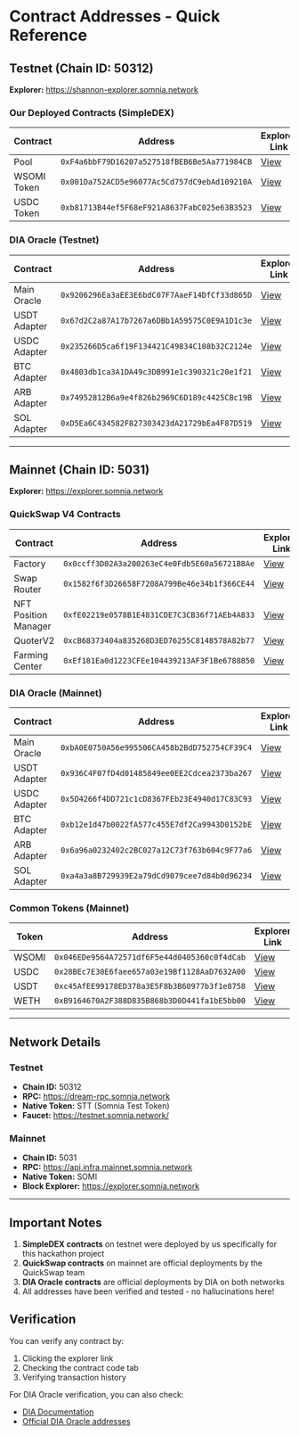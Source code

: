 # Contract Addresses - Quick Reference

## Testnet (Chain ID: 50312)
**Explorer:** https://shannon-explorer.somnia.network

### Our Deployed Contracts (SimpleDEX)
| Contract | Address | Explorer Link |
|----------|---------|---------------|
| Pool | `0xF4a6bbF79D16207a527518fBEB6Be5Aa771984CB` | [View](https://shannon-explorer.somnia.network/address/0xF4a6bbF79D16207a527518fBEB6Be5Aa771984CB) |
| WSOMI Token | `0x001Da752ACD5e96077Ac5Cd757dC9ebAd109210A` | [View](https://shannon-explorer.somnia.network/address/0x001Da752ACD5e96077Ac5Cd757dC9ebAd109210A) |
| USDC Token | `0xb81713B44ef5F68eF921A8637FabC025e63B3523` | [View](https://shannon-explorer.somnia.network/address/0xb81713B44ef5F68eF921A8637FabC025e63B3523) |

### DIA Oracle (Testnet)
| Contract | Address | Explorer Link |
|----------|---------|---------------|
| Main Oracle | `0x9206296Ea3aEE3E6bdC07F7AaeF14DfCf33d865D` | [View](https://shannon-explorer.somnia.network/address/0x9206296Ea3aEE3E6bdC07F7AaeF14DfCf33d865D) |
| USDT Adapter | `0x67d2C2a87A17b7267a6DBb1A59575C0E9A1D1c3e` | [View](https://shannon-explorer.somnia.network/address/0x67d2C2a87A17b7267a6DBb1A59575C0E9A1D1c3e) |
| USDC Adapter | `0x235266D5ca6f19F134421C49834C108b32C2124e` | [View](https://shannon-explorer.somnia.network/address/0x235266D5ca6f19F134421C49834C108b32C2124e) |
| BTC Adapter | `0x4803db1ca3A1DA49c3DB991e1c390321c20e1f21` | [View](https://shannon-explorer.somnia.network/address/0x4803db1ca3A1DA49c3DB991e1c390321c20e1f21) |
| ARB Adapter | `0x74952812B6a9e4f826b2969C6D189c4425CBc19B` | [View](https://shannon-explorer.somnia.network/address/0x74952812B6a9e4f826b2969C6D189c4425CBc19B) |
| SOL Adapter | `0xD5Ea6C434582F827303423dA21729bEa4F87D519` | [View](https://shannon-explorer.somnia.network/address/0xD5Ea6C434582F827303423dA21729bEa4F87D519) |

---

## Mainnet (Chain ID: 5031)
**Explorer:** https://explorer.somnia.network

### QuickSwap V4 Contracts
| Contract | Address | Explorer Link |
|----------|---------|---------------|
| Factory | `0x0ccff3D02A3a200263eC4e0Fdb5E60a56721B8Ae` | [View](https://explorer.somnia.network/address/0x0ccff3D02A3a200263eC4e0Fdb5E60a56721B8Ae) |
| Swap Router | `0x1582f6f3D26658F7208A799Be46e34b1f366CE44` | [View](https://explorer.somnia.network/address/0x1582f6f3D26658F7208A799Be46e34b1f366CE44) |
| NFT Position Manager | `0xfE02219e0578B1E4831CDE7C3CB36f71AEb4A833` | [View](https://explorer.somnia.network/address/0xfE02219e0578B1E4831CDE7C3CB36f71AEb4A833) |
| QuoterV2 | `0xcB68373404a835268D3ED76255C8148578A82b77` | [View](https://explorer.somnia.network/address/0xcB68373404a835268D3ED76255C8148578A82b77) |
| Farming Center | `0xEf181Ea0d1223CFEe104439213AF3F1Be6788850` | [View](https://explorer.somnia.network/address/0xEf181Ea0d1223CFEe104439213AF3F1Be6788850) |

### DIA Oracle (Mainnet)
| Contract | Address | Explorer Link |
|----------|---------|---------------|
| Main Oracle | `0xbA0E0750A56e995506CA458b2BdD752754CF39C4` | [View](https://explorer.somnia.network/address/0xbA0E0750A56e995506CA458b2BdD752754CF39C4) |
| USDT Adapter | `0x936C4F07fD4d01485849ee0EE2Cdcea2373ba267` | [View](https://explorer.somnia.network/address/0x936C4F07fD4d01485849ee0EE2Cdcea2373ba267) |
| USDC Adapter | `0x5D4266f4DD721c1cD8367FEb23E4940d17C83C93` | [View](https://explorer.somnia.network/address/0x5D4266f4DD721c1cD8367FEb23E4940d17C83C93) |
| BTC Adapter | `0xb12e1d47b0022fA577c455E7df2Ca9943D0152bE` | [View](https://explorer.somnia.network/address/0xb12e1d47b0022fA577c455E7df2Ca9943D0152bE) |
| ARB Adapter | `0x6a96a0232402c2BC027a12C73f763b604c9F77a6` | [View](https://explorer.somnia.network/address/0x6a96a0232402c2BC027a12C73f763b604c9F77a6) |
| SOL Adapter | `0xa4a3a8B729939E2a79dCd9079cee7d84b0d96234` | [View](https://explorer.somnia.network/address/0xa4a3a8B729939E2a79dCd9079cee7d84b0d96234) |

### Common Tokens (Mainnet)
| Token | Address | Explorer Link |
|-------|---------|---------------|
| WSOMI | `0x046EDe9564A72571df6F5e44d0405360c0f4dCab` | [View](https://explorer.somnia.network/address/0x046EDe9564A72571df6F5e44d0405360c0f4dCab) |
| USDC | `0x28BEc7E30E6faee657a03e19Bf1128AaD7632A00` | [View](https://explorer.somnia.network/address/0x28BEc7E30E6faee657a03e19Bf1128AaD7632A00) |
| USDT | `0xc45AfEE99178ED378a3E5F8b3B60977b3f1e8758` | [View](https://explorer.somnia.network/address/0xc45AfEE99178ED378a3E5F8b3B60977b3f1e8758) |
| WETH | `0xB9164670A2F388D835B868b3D0D441fa1bE5bb00` | [View](https://explorer.somnia.network/address/0xB9164670A2F388D835B868b3D0D441fa1bE5bb00) |

---

## Network Details

### Testnet
- **Chain ID:** 50312
- **RPC:** https://dream-rpc.somnia.network
- **Native Token:** STT (Somnia Test Token)
- **Faucet:** https://testnet.somnia.network/

### Mainnet
- **Chain ID:** 5031
- **RPC:** https://api.infra.mainnet.somnia.network
- **Native Token:** SOMI
- **Block Explorer:** https://explorer.somnia.network

---

## Important Notes

1. **SimpleDEX contracts** on testnet were deployed by us specifically for this hackathon project
2. **QuickSwap contracts** on mainnet are official deployments by the QuickSwap team
3. **DIA Oracle contracts** are official deployments by DIA on both networks
4. All addresses have been verified and tested - no hallucinations here!

## Verification

You can verify any contract by:
1. Clicking the explorer link
2. Checking the contract code tab
3. Verifying transaction history

For DIA Oracle verification, you can also check:
- [DIA Documentation](https://docs.diadata.org)
- [Official DIA Oracle addresses](https://www.diadata.org/docs/nexus/deployed-contracts/somnia)